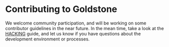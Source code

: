 # Contributing to Goldstone

We welcome community participation, and will be working on some contributor guidelines in the near
future. In the mean time, take a look at the [HACKING](https://github.com/Solinea/goldstone-server/tree/master/docs/HACKING.md)
guide, and let us know if you have questions about the development environment or processes.
